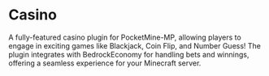 # Casino
A fully-featured casino plugin for PocketMine-MP, allowing players to engage in exciting games like Blackjack, Coin Flip, and Number Guess! The plugin integrates with BedrockEconomy for handling bets and winnings, offering a seamless experience for your Minecraft server.
